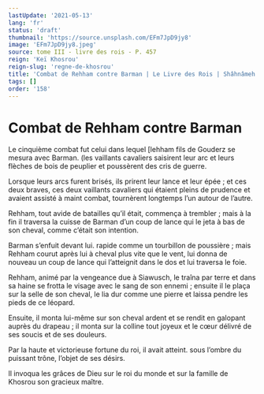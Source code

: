 ```yaml
---
lastUpdate: '2021-05-13'
lang: 'fr'
status: 'draft'
thumbnail: 'https://source.unsplash.com/EFm7JpD9jy8'
image: 'EFm7JpD9jy8.jpeg'
source: tome III - livre des rois - P. 457
reign: 'Keï Khosrou'
reign-slug: 'regne-de-khosrou'
title: 'Combat de Rehham contre Barman | Le Livre des Rois | Shâhnâmeh'
tags: []
order: '158'
---
```


# Combat de Rehham contre Barman

Le cinquième combat fut celui dans lequel [lehham fils de Gouderz se mesura avec Barman. (les vaillants cavaliers saisirent leur arc et leurs flèches de bois de peuplier et poussèrent des cris de guerre.

Lorsque leurs arcs furent brisés, ils prirent leur lance et leur épée ; et ces deux braves, ces deux vaillants cavaliers qui étaient pleins de prudence et avaient assisté à maint combat, tournèrent longtemps l’un autour de l’autre.

Rehham, tout avide de batailles qu’il était, commença à trembler ; mais à la fin il traversa la cuisse de Barman d’un coup de lance qui le jeta à bas de son cheval, comme c’était son intention.

Barman s’enfuit devant lui. rapide comme un tourbillon de poussière ; mais Rehham courut après lui à cheval plus vite que le vent, lui donna de nouveau un coup de lance qui l’atteignit dans le dos et lui traversa le foie.

Rehham, animé par la vengeance due à Siawusch, le traîna par terre et dans sa haine se frotta le visage avec le sang de son ennemi ; ensuite il le plaça sur la selle de son cheval, le lia dur comme une pierre et laissa pendre les pieds de ce léopard.

Ensuite, il monta lui-même sur son cheval ardent et se rendit en galopant auprès du drapeau ; il monta sur la colline tout joyeux et le cœur délivré de ses soucis et de ses douleurs.

Par la haute et victorieuse fortune du roi, il avait atteint. sous l’ombre du puissant trône, l’objet de ses désirs.

Il invoqua les grâces de Dieu sur le roi du monde et sur la famille de Khosrou son gracieux maître.
